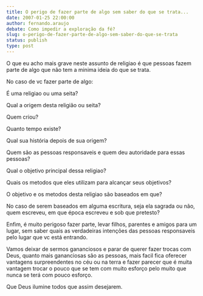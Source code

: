 ```yaml
---
title: O perigo de fazer parte de algo sem saber do que se trata...
date: 2007-01-25 22:00:00
author: fernando.araujo
debate: Como impedir a exploração da fé?
slug: o-perigo-de-fazer-parte-de-algo-sem-saber-do-que-se-trata
status: publish 
type: post
---
```


O que eu acho mais grave neste assunto de religiao é que pessoas fazem parte de algo que não tem a minima ideia do que se trata.  

No caso de vc fazer parte de algo:  

É uma religiao ou uma seita?  

Qual a origem desta religião ou seita?  

Quem criou?  

Quanto tempo existe?  

Qual sua história depois de sua origem?  

Quem são as pessoas responsaveis e quem deu autoridade para essas pessoas?  

Qual o objetivo principal dessa religiao?  

Quais os metodos que eles utilizam para alcançar seus objetivos?  

O objetivo e os metodos desta religiao são baseados em que?  

No caso de serem baseados em alguma escritura, seja ela sagrada ou não, quem escreveu, em que época escreveu e sob que pretesto?  

Enfim, é muito perigoso fazer parte, levar filhos, parentes e amigos para um lugar, sem saber quais as verdadeiras intenções das pessoas responsaveis pelo lugar que vc está entrando.  

Vamos deixar de sermos gananciosos e parar de querer fazer trocas com Deus, quanto mais gananciosas são as pessoas, mais facil fica oferecer vantagens surpreendentes no céu ou na terra e fazer parecer que é muita vantagem trocar o pouco que se tem com muito esforço pelo muito que nunca se terá com pouco esforço.  

Que Deus ilumine todos que assim desejarem.
